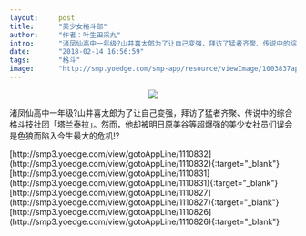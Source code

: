 ```yaml
---
layout:     post
title:      "美少女格斗部"
author:     "作者：叶生田采丸"
intro:      "渚凤仙高中一年级?山井喜太郎为了让自己变强，拜访了猛者齐聚、传说中的综合格斗技社团「塔兰泰拉」。然而，他却被明日原美谷等超爆强的美少女社员们误会是色狼而陷入今生最大的危机!?"
date:       "2018-02-14 16:56:59"
tags:       "格斗"
image:      "http://smp.yoedge.com/smp-app/resource/viewImage/1003837appline.png"
---
```

<div style="text-align: center">
<p><img src="http://smp.yoedge.com/smp-app/resource/viewImage/1003837appline.png"/></p>
</div>
<p class="post-meta">
<span>渚凤仙高中一年级?山井喜太郎为了让自己变强，拜访了猛者齐聚、传说中的综合格斗技社团「塔兰泰拉」。然而，他却被明日原美谷等超爆强的美少女社员们误会是色狼而陷入今生最大的危机!?</span>
</p>
[http://smp3.yoedge.com/view/gotoAppLine/1110832](http://smp3.yoedge.com/view/gotoAppLine/1110832){:target="_blank"}
[http://smp3.yoedge.com/view/gotoAppLine/1110831](http://smp3.yoedge.com/view/gotoAppLine/1110831){:target="_blank"}
[http://smp3.yoedge.com/view/gotoAppLine/1110827](http://smp3.yoedge.com/view/gotoAppLine/1110827){:target="_blank"}
[http://smp3.yoedge.com/view/gotoAppLine/1110826](http://smp3.yoedge.com/view/gotoAppLine/1110826){:target="_blank"}


